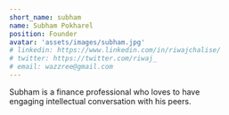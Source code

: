 ```yaml
---
short_name: subham
name: Subham Pokharel
position: Founder
avatar: 'assets/images/subham.jpg'
# linkedin: https://www.linkedin.com/in/riwajchalise/
# twitter: https://twitter.com/riwaj_
# email: wazzree@gmail.com
---
```

Subham is a finance professional who loves to have engaging intellectual conversation with his peers.
